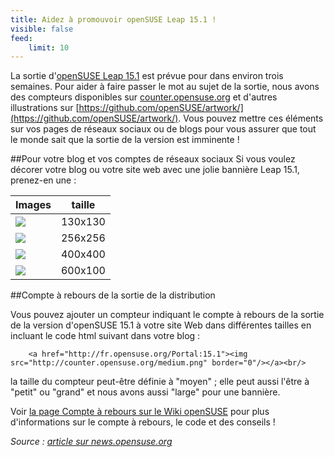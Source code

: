 ```yaml
---
title: Aidez à promouvoir openSUSE Leap 15.1 !
visible: false
feed:
    limit: 10
---
```


La sortie d'[openSUSE Leap 15.1](http://en.opensuse.org/Portal:15.1) est prévue pour dans environ trois semaines. Pour aider à faire passer le mot au sujet de la sortie, nous avons des compteurs disponibles sur [counter.opensuse.org](https://counter.opensuse.org/) et d'autres illustrations sur [https://github.com/openSUSE/artwork/](https://github.com/openSUSE/artwork/). Vous pouvez mettre ces éléments sur vos pages de réseaux sociaux ou de blogs pour vous assurer que tout le monde sait que la sortie de la version est imminente !

##Pour votre blog et vos comptes de réseaux sociaux
Si vous voulez décorer votre blog ou votre site web avec une jolie bannière Leap 15.1, prenez-en une :

Images| taille
------|-------
<a href="https://counter.opensuse.org/link/"><img src="http://countdown.opensuse.org/small.png" border="0"/></a>|130x130
<a href="https://counter.opensuse.org/link/"><img src="http://countdown.opensuse.org/medium.png" border="0"/></a>|256x256
<a href="https://counter.opensuse.org/link/"><img src="http://countdown.opensuse.org/large.png" border="0"/></a>|400x400
<a href="https://counter.opensuse.org/link/"><img src="http://countdown.opensuse.org/wide.png" border="0"/></a>|600x100


##Compte à rebours de la sortie de la distribution

Vous pouvez ajouter un compteur indiquant le compte à rebours de la sortie de la  version d'openSUSE 15.1 à votre site Web dans différentes tailles en incluant le code html suivant dans votre blog :

```
    <a href="http://fr.opensuse.org/Portal:15.1"><img src="http://counter.opensuse.org/medium.png" border="0"/></a><br/>
```

la taille du compteur peut-être définie à "moyen" ; elle peut aussi l'être à "petit" ou "grand" et nous avons aussi "large" pour une bannière.

Voir [la page Compte à rebours sur le Wiki openSUSE](http://fr.opensuse.org/openSUSE:Countdown) pour plus d'informations sur le compte à rebours, le code et des conseils !


*Source : [article sur news.opensuse.org](https://news.opensuse.org/2019/04/30/help-promote-opensuse-leap-15-1/)*
